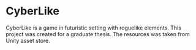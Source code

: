 # CyberLike
CyberLike is a game in futuristic setting with roguelike elements. 
This project was created for a graduate thesis.
The resources was taken from Unity asset store.
